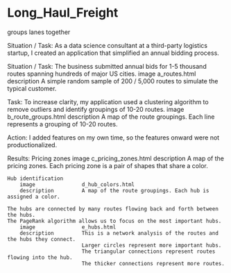 # Long_Haul_Freight
groups lanes together

Situation / Task:  As a data science consultant at a third-party logistics startup,
                   I created an application that simplified an annual bidding process.

Situation / Task:  The business submitted annual bids for 1-5 thousand routes spanning hundreds of major US cities.
    image           a_routes.html
    description     A simple random sample of 200 / 5,000 routes to simulate the typical customer.

Task:  To increase clarity, my application used a clustering algorithm to remove outliers and identify groupings of 10-20 routes.
    image           b_route_groups.html
    description     A map of the route groupings. Each line represents a grouping of 10-20 routes.

Action:  I added features on my own time, so the features onward were not productionalized.

Results:
    Pricing zones
        image               c_pricing_zones.html
        description         A map of the pricing zones. Each pricing zone is a pair of shapes that share a color.

    Hub identification
        image               d_hub_colors.html
        description         A map of the route groupings. Each hub is assigned a color.
        
    The hubs are connected by many routes flowing back and forth between the hubs.
    The PageRank algorithm allows us to focus on the most important hubs.
        image               e_hubs.html
        description         This is a network analysis of the routes and the hubs they connect.
                            Larger circles represent more important hubs.
                            The triangular connections represent routes flowing into the hub.
                            The thicker connections represent more routes.
                            
                            
                            

